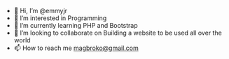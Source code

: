 - 👋 Hi, I’m @emmyjr
- 👀 I’m interested in Programming
- 🌱 I’m currently learning PHP and Bootstrap
- 💞️ I’m looking to collaborate on Building a website to be used all over the world
- 📫 How to reach me magbroko@gmail.com

<!---
emmyjr/emmyjr is a ✨ special ✨ repository because its `README.md` (this file) appears on your GitHub profile.
You can click the Preview link to take a look at your changes.
--->

